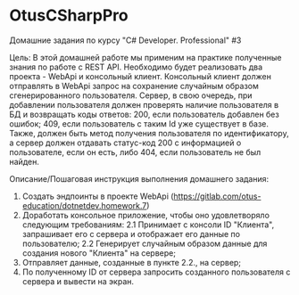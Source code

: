 # OtusCSharpPro
Домашние задания по курсу "C# Developer. Professional" #3

Цель:
В этой домашней работе мы применим на практике полученные знания по работе с REST API.
Необходимо будет реализовать два проекта - WebApi и консольный клиент.
Консольный клиент должен отправлять в WebApi запрос на сохранение случайным образом сгенерированного пользователя.
Сервер, в свою очередь, при добавлении пользователя должен проверять наличие пользователя в БД и возвращать коды ответов:
	200, если пользователь добавлен без ошибок;
	409, если пользователь с таким Id уже существует в базе.
Также, должен быть метод получения пользователя по идентификатору, а сервер должен отдавать статус-код 200 с информацией о пользователе,
если он есть, либо 404, если пользователь не был найден.

Описание/Пошаговая инструкция выполнения домашнего задания:
1. Создать эндпоинты в проекте WebApi (https://gitlab.com/otus-education/dotnetdev.homework.7)
2. Доработать консольное приложение, чтобы оно удовлетворяло следующим требованиям:
	2.1 Принимает с консоли ID "Клиента", запрашивает его с сервера и отображает его данные по пользователю;
	2.2 Генерирует случайным образом данные для создания нового "Клиента" на сервере;
3. Отправляет данные, созданные в пункте 2.2., на сервер;
4. По полученному ID от сервера запросить созданного пользователя с сервера и вывести на экран.
